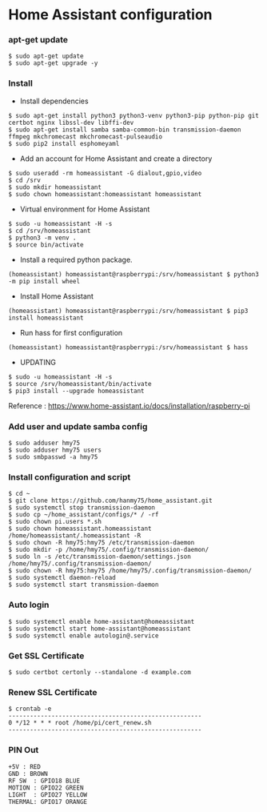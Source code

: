 Home Assistant configuration
============================

### apt-get update
```
$ sudo apt-get update
$ sudo apt-get upgrade -y
```


### Install

- Install dependencies
```
$ sudo apt-get install python3 python3-venv python3-pip python-pip git certbot nginx libssl-dev libffi-dev
$ sudo apt-get install samba samba-common-bin transmission-daemon ffmpeg mkchromecast mkchromecast-pulseaudio
$ sudo pip2 install esphomeyaml
```

- Add an account for Home Assistant and create a directory
```
$ sudo useradd -rm homeassistant -G dialout,gpio,video
$ cd /srv
$ sudo mkdir homeassistant
$ sudo chown homeassistant:homeassistant homeassistant
```

- Virtual environment for Home Assistant
```
$ sudo -u homeassistant -H -s
$ cd /srv/homeassistant
$ python3 -m venv .
$ source bin/activate
```

- Install a required python package.
```
(homeassistant) homeassistant@raspberrypi:/srv/homeassistant $ python3 -m pip install wheel
```

- Install Home Assistant
```
(homeassistant) homeassistant@raspberrypi:/srv/homeassistant $ pip3 install homeassistant
```

- Run hass for first configuration
```
(homeassistant) homeassistant@raspberrypi:/srv/homeassistant $ hass
```

- UPDATING
```
$ sudo -u homeassistant -H -s
$ source /srv/homeassistant/bin/activate
$ pip3 install --upgrade homeassistant
```

Reference : https://www.home-assistant.io/docs/installation/raspberry-pi


### Add user and update samba config
```
$ sudo adduser hmy75
$ sudo adduser hmy75 users
$ sudo smbpasswd -a hmy75
```

### Install configuration and script
```
$ cd ~
$ git clone https://github.com/hanmy75/home_assistant.git
$ sudo systemctl stop transmission-daemon
$ sudo cp ~/home_assistant/configs/* / -rf
$ sudo chown pi.users *.sh
$ sudo chown homeassistant.homeassistant /home/homeassistant/.homeassistant -R
$ sudo chown -R hmy75:hmy75 /etc/transmission-daemon
$ sudo mkdir -p /home/hmy75/.config/transmission-daemon/
$ sudo ln -s /etc/transmission-daemon/settings.json /home/hmy75/.config/transmission-daemon/
$ sudo chown -R hmy75:hmy75 /home/hmy75/.config/transmission-daemon/
$ sudo systemctl daemon-reload
$ sudo systemctl start transmission-daemon
```


### Auto login
```
$ sudo systemctl enable home-assistant@homeassistant
$ sudo systemctl start home-assistant@homeassistant
$ sudo systemctl enable autologin@.service
```

### Get SSL Certificate
```
$ sudo certbot certonly --standalone -d example.com
```

### Renew SSL Certificate
```
$ crontab -e
------------------------------------------------------
0 */12 * * * root /home/pi/cert_renew.sh
------------------------------------------------------
```

### PIN Out
```
+5V : RED
GND : BROWN
RF SW  : GPIO18 BLUE
MOTION : GPIO22 GREEN
LIGHT  : GPIO27 YELLOW
THERMAL: GPIO17 ORANGE
```
